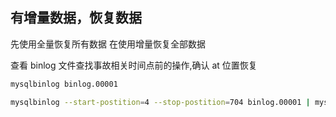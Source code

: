 ## 有增量数据，恢复数据
先使用全量恢复所有数据
在使用增量恢复全部数据

查看 binlog 文件查找事故相关时间点前的操作,确认 at 位置恢复
```bash
mysqlbinlog binlog.00001

mysqlbinlog --start-postition=4 --stop-postition=704 binlog.00001 | mysql -p
```